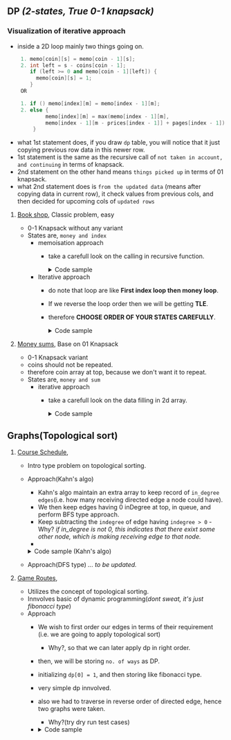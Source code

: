 ## DP _(2-states, True 0-1 knapsack)_

### Visualization of iterative approach
- inside a 2D loop mainly two things going on.
     ```cpp
      1. memo[coin][s] = memo[coin - 1][s];
      2. int left = s - coins[coin - 1];
         if (left >= 0 and memo[coin - 1][left]) {
           memo[coin][s] = 1;
         }
      OR 
  
      1. if () memo[index][m] = memo[index - 1][m];
      2. else {
              memo[index][m] = max(memo[index - 1][m],
              memo[index - 1][m - prices[index - 1]] + pages[index - 1]);
          }
    ```
- what 1st statement does, if you draw `dp` table,  you will notice that it just copying previous row data in this newer row.
- 1st statement is the same as the recursive call of `not taken in account, and continuing` in terms of knapsack.
- 2nd statement on the other hand means `things picked up` in terms of 01 knapsack.
- what 2nd statement does is `from the updated data` (means after copying data in current row), it check values from previous cols, and then decided for upcoming cols of `updated rows`


1. [Book shop](https://cses.fi/problemset/task/1158), Classic problem, easy
    - 0-1 Knapsack without any variant
    - States are, `money and index`
      - memoisation approach
        - take a carefull look on the calling in recursive function.
          <details>
          <summary>Code sample </summary>

          ```cpp
           vector<vector<int>> memo;
           vector<int> prices, pages;
           int dp(int money, int index) {
               if (money <= 0)
               return 0;
               if (index >= pages.size())
                   return 0;
             
               int &ans = memo[index][money];
               if (ans != -1)
                   return ans;
             
               if (money < prices[index])
                   return ans = dp(money, index + 1);
        
               /* Important point */
               return ans = max(dp(money - prices[index], index + 1) + pages[index],
                               dp(money, index + 1));
           }
         
           void solve() {
               int n, money;
               cin >> n >> money;
             
               prices = pages = vector<int>(n);
               memo = vector<vector<int>>(n + 1, vector<int>(money + 1, -1));
             
               cin >> prices >> pages;
             
               int ans = dp(money, 0);
               cout << ans << '\n';
           }
          ```
          </details>
      - Iterative approach
        - do note that loop are like **First index loop then money loop**.
        - If we reverse the loop order then we will be getting **TLE**.
        - therefore **CHOOSE ORDER OF YOUR STATES CAREFULLY**.
          <details>
          <summary>Code sample </summary>

          ```cpp
           vector<vector<int>> memo;
           vector<int> prices, pages;
           
           void solve() {
               int n, money;
               cin >> n >> money;
               
               prices = pages = vector<int>(n);
               cin >> prices >> pages;
               memo = vector<vector<int>>(n + 2, vector<int>(money + 2, -1));
               
               for (int index = 0; index <= n; index++) {
                   for (int m = 0; m <= money; m++) {
                       if (m == 0 or index == 0) {
                           memo[index][m] = 0;
                           continue;
                       }
               
                      if (m < prices[index - 1]) {
                          memo[index][m] = memo[index - 1][m];
                      } else {
               
                          memo[index][m] = max(memo[index - 1][m],
                          memo[index - 1][m - prices[index - 1]] + pages[index - 1]);
                      }
                  }
               }
               cout << memo[n][money];
           }

          ```
          </details>

2. [Money sums](https://cses.fi/problemset/task/1745/), Base on 01 Knapsack
    - 0-1 Knapsack variant
    - coins should not be repeated. 
    - therefore coin array at top, because we don't want it to repeat.
    - States are, `money and sum`
        - iterative approach
            - take a carefull look on the data filling in 2d array.
              <details>
              <summary>Code sample </summary>

              ```cpp
              int main() {
                  int n;
                  cin >> n;
                  
                  vector<int> coins(n);
                  for (auto &i : coins)
                      cin >> i;
                  
                  int sum = accumulate(coins.begin(), coins.end(), 0);
                  vector<vector<int>> memo(n + 1, vector<int>(sum + 1, 0));
                  memo[0][0] = 1;
                  
                  for (int coin = 1; coin <= n; coin++) { // for coins array
                      for (int s = 0; s <= sum; s++) {      // for sum array
                          memo[coin][s] = memo[coin - 1][s];
                          int left = s - coins[coin - 1];
                          if (left >= 0 and memo[coin - 1][left]) {
                              memo[coin][s] = 1;
                          }
                      }
                  }
                  vector<int> ans;
                  for (int i = 1; i <= sum; i++) {
                      if (memo[n][i]) {
                          ans.push_back(i);
                      }
                  }
                  cout << ans.size() << '\n';
                  for (const auto &i : ans) {
                      cout << i << ' ';
                  }
                  cout << '\n';
              }
              ```
              </details>



## Graphs(Topological sort) 
1. [Course Schedule](https://cses.fi/problemset/task/1679/),
    - Intro type problem on topological sorting.
    - Approach(Kahn's algo)
        - Kahn's algo maintain an extra array to keep record of `in_degree edges`(i.e. how many receiving directed edge a node could have).
        - We then keep edges having 0 inDegree at top, in queue, and perform BFS type approach.
        - Keep subtracting the `indegree` of edge having `indegree > 0`
          -Why? *if in_degree is not 0, this indicates that there exixt some other node, which is making receiving edge to that node.*
        - 
        <details>
        <summary>Code sample (Kahn's algo)</summary>

        ```cpp
        int n, m;
        std::cin >> n >> m;
        
        std::vector<int> graph[n + 1], revGraph[n + 1], inEdge(n + 1);
        for (int i = 0; i < m; i++) {
            int a, b;
            std::cin >> a >> b;
            graph[a].push_back(b);
            revGraph[b].push_back(a);
            inEdge[b]++;
        }
        
        std::queue<int> qu;
        for (int i = 1; i <= n; i++) {
            if (inEdge[i] == 0) {
                qu.push(i);
            }
        }
        
        std::vector<int> order, dp(n + 1, 0);
        while (!qu.empty()) {
            auto u = qu.front();
            qu.pop();
            order.push_back(u);
            for (const auto &v : graph[u]) {
                    if (--inEdge[v] == 0) {
                        qu.push(v);
                    }
            }
        }
            
        dp[0] = dp[1] = 1;
        for (int i = 1; i < n; i++) {
            int u = order[i];
            for (const auto &v : revGraph[u]) {
                dp[u] += dp[v];
                dp[u] %= mod;
            }
        }    
        std::cout << dp[n] << '\n';
        int main() {
        int n, m;
        cin >> n >> m;
        
        vector<vector<int>> graph(n + 1);
        vector<int> in_degree(n + 1);
        
        for (int i = 0; i < m; i++) {
            int a, b;
            cin >> a >> b;
            graph[a].push_back(b);
            in_degree[b]++;
        }
        
        queue<int> qu;
        for (int i = 1; i <= n; i++)
            if (in_degree[i] == 0)
                qu.push(i);
        
        vector<int> order;
        while (!qu.empty()) {
            auto u = qu.front();
            qu.pop();
            
            order.push_back(u);
            for (const auto &v : graph[u]) {
                if (--in_degree[v] == 0) {
                    qu.push(v);
                }
            }
        }
        
        if (int(order.size()) != n) {
            cout << "IMPOSSIBLE\n";
        } else {
            for (const auto &i : order) {
            cout << i << ' ';
        }
        ```
        </details>
   - Approach(DFS type) *... to be updated.*
    
2. [Game Routes](https://cses.fi/problemset/task/1681), 
    - Utilizes the concept of topological sorting.
    - Innvolves basic of dynamic programming(*dont sweat, it's just fibonacci type*)
    - Approach
      - We wish to first order our edges in terms of their requirement (i.e. we are going to apply topological sort)
        - Why?, so that we can later apply dp in right order.
      - then, we will be storing `no. of ways` as DP. 
      - initializing `dp[0] = 1`, and then storing like fibonacci type. 
      - very simple dp innvolved. 
      - also we had to traverse in reverse order of directed edge, hence two graphs were taken.
        - Why?(try dry run test cases)
      - 
          <details>
          <summary>Code sample </summary>

          ```cpp
          int n, m;
          std::cin >> n >> m;
          
          std::vector<int> graph[n + 1], revGraph[n + 1], inEdge(n + 1);
          for (int i = 0; i < m; i++) {
              int a, b;
              std::cin >> a >> b;
              graph[a].push_back(b);
              revGraph[b].push_back(a);
              inEdge[b]++;
          }
          
          std::queue<int> qu;
          for (int i = 1; i <= n; i++) {
              if (inEdge[i] == 0) {
                  qu.push(i);
              }
          }
          
          std::vector<int> order, dp(n + 1, 0);
          while (!qu.empty()) {
              auto u = qu.front();
              qu.pop();
              order.push_back(u);
              for (const auto &v : graph[u]) {
                      if (--inEdge[v] == 0) {
                          qu.push(v);
                      }
              }
          }
              
          dp[0] = dp[1] = 1;
          for (int i = 1; i < n; i++) {
              int u = order[i];
              for (const auto &v : revGraph[u]) {
                  dp[u] += dp[v];
                  dp[u] %= mod;
              }
          }    
          std::cout << dp[n] << '\n';
          ```
          </details>
